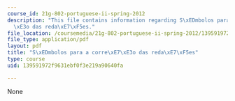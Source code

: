 ```yaml
---
course_id: 21g-802-portuguese-ii-spring-2012
description: "This file contains information regarding S\xEDmbolos para a corre\xE7\
  \xE3o das reda\xE7\xF5es."
file_location: /coursemedia/21g-802-portuguese-ii-spring-2012/139591972f9631ebf0f3e219a90640fa_MIT21G_802S12_symboles.pdf
file_type: application/pdf
layout: pdf
title: "S\xEDmbolos para a corre\xE7\xE3o das reda\xE7\xF5es"
type: course
uid: 139591972f9631ebf0f3e219a90640fa

---
```

None
